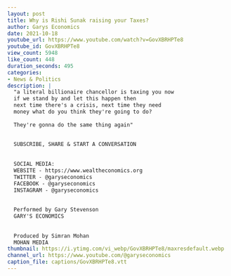 ```yaml
---
layout: post
title: Why is Rishi Sunak raising your Taxes?
author: Garys Economics
date: 2021-10-18
youtube_url: https://www.youtube.com/watch?v=GovXBRHPTe8
youtube_id: GovXBRHPTe8
view_count: 5948
like_count: 448
duration_seconds: 495
categories:
- News & Politics
description: |
  "a literal billionaire chancellor is taxing you now 
  if we stand by and let this happen then 
  next time there's a crisis, next time they need  
  money what do you think they're going to do?
  
  They're gonna do the same thing again"
  
  
  SUBSCRIBE, SHARE & START A CONVERSATION
  
  
  SOCIAL MEDIA:
  WEBSITE - https://www.wealtheconomics.org
  TWITTER - @garyseconomics
  FACEBOOK - @garyseconomics
  INSTAGRAM - @garyseconomics
  
  
  Performed by Gary Stevenson
  GARY'S ECONOMICS
  
  
  Produced by Simran Mohan
  MOHAN MEDIA
thumbnail: https://i.ytimg.com/vi_webp/GovXBRHPTe8/maxresdefault.webp
channel_url: https://www.youtube.com/@garyseconomics
caption_file: captions/GovXBRHPTe8.vtt
---
```

